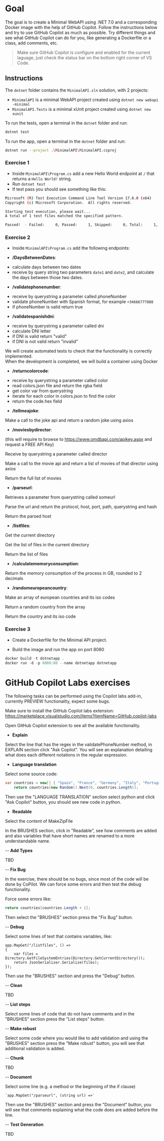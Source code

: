 # Goal

The goal is to create a Minimal WebAPI using .NET 7.0 and a corresponding Docker image with the help of GitHub Copilot.
Follow the instructions below and try to use GitHub Copilot as much as possible.
Try different things and see what GitHub Copilot can do for you, like generating a Dockerfile or a class, add comments, etc.

> Make sure GitHub Copilot is configure and enabled for the current laguage, just check the status bar on the bottom right corner of VS Code.

## Instructions

The `dotnet` folder contains the `MinimalAPI.sln` solution, with 2 projects:

- `MinimalAPI` is a minimal WebAPI project created using `dotnet new webapi -minimal`
- `MinimalAPI.Tests` is a minimal xUnit project created using `dotnet new xunit`

To run the tests, open a terminal in the `dotnet` folder and run:

``` bash
dotnet test
```

To run the app, open a terminal in the `dotnet` folder and run:

``` bash
dotnet run --project .\MinimalAPI\MinimalAPI.csproj
```

### Exercise 1

- Inside `MinimalAPI\Program.cs` add a new Hello World endpoint at `/` that returns a `Hello World!` string.
- Run `dotnet test`
- If test pass you should see something like this:

``` bash
Microsoft (R) Test Execution Command Line Tool Version 17.6.0 (x64)
Copyright (c) Microsoft Corporation.  All rights reserved.

Starting test execution, please wait...
A total of 1 test files matched the specified pattern.

Passed!  - Failed:     0, Passed:     1, Skipped:     0, Total:     1, Duration: < 1 ms - MinimalAPI.Tests.dll
```

### Exercise 2

- Inside `MinimalAPI\Program.cs` add the following endpoints:

- **/DaysBetweenDates**: 

* calculate days between two dates
* receive by query string two parameters `date1` and `date2`, and calculate the days between those two dates.

- **/validatephonenumber**: 

* receive by querystring a parameter called phoneNumber
* validate phoneNumber with Spanish format, for example `+34666777888`
* if phoneNumber is valid return true

- **/validatespanishdni**:

* receive by querystring a parameter called dni
* calculate DNI letter
* if DNI is valid return "valid"
* if DNI is not valid return "invalid"

We will create automated tests to check that the functionality is correctly implemented.  
When the development is completed, we will build a container using Docker

- **/returncolorcode**:

* receive by querystring a parameter called color
* read colors.json file and return the rgba field
* get color var from querystring
* iterate for each color in colors.json to find the color
* return the code.hex field

- **/tellmeajoke**:

Make a call to the joke api and return a random joke using axios
        
- **/moviesbydirector**:

(this will require to browse to https://www.omdbapi.com/apikey.aspx and request a FREE API Key)

Receive by querystring a parameter called director

Make a call to the movie api  and return a list of movies of that director using axios

Return the full list of movies

- **/parseurl**:

Retrieves a parameter from querystring called someurl

Parse the url and return the protocol, host, port, path, querystring and hash

Return the parsed host

- **/listfiles**:

Get the current directory

Get the list of files in the current directory

Return the list of files

- **/calculatememoryconsumption**:

Return the memory consumption of the process in GB, rounded to 2 decimals

- **/randomeuropeancountry**:

Make an array of european countries and its iso codes

Return a random country from the array

Return the country and its iso code

### Exercise 3

- Create a Dockerfile for the Minimal API project.

- Build the image and run the app on port 8080

``` powershell
docker build -t dotnetapp .
docker run -d -p 8080:80 --name dotnetapp dotnetapp
```

# GitHub Copilot Labs exercises

The following tasks can be performed using the Copilot labs add-in, currently PREVIEW functionality, expect some bugs.

Make sure to install the GitHub Copilot labs extension: https://marketplace.visualstudio.com/items?itemName=GitHub.copilot-labs

Open GitHub Copilot extension to see all the available functionality.

- **Explain**

Select the line that has the regex in the validatePhoneNumber method, in EXPLAIN section click "Ask Copilot". You will see an explanation detailing what does each different notations in the regular expression.

- **Language translation**

Select some source code:

``` csharp
var countries = new[] { "Spain", "France", "Germany", "Italy", "Portugal", "Sweden", "Norway", "Denmark", "Finland", "Iceland", "Ireland", "United Kingdom", "Greece", "Austria", "Belgium", "Bulgaria", "Croatia", "Cyprus", "Czech Republic", "Estonia", "Hungary", "Latvia", "Lithuania", "Luxembourg", "Malta", "Netherlands", "Poland", "Romania", "Slovakia", "Slovenia" };
    return countries[new Random().Next(0, countries.Length)];
```

Then use the "LANGUAGE TRANSLATION" section select python and click "Ask Copilot" button, you should see new code in python.

- **Readable**

Select the content of MakeZipFile

In the BRUSHES section, click in "Readable", see how comments are added and also variables that have short names are renamed to a more understandable name.


-- **Add Types**

TBD

-- **Fix Bug**

In the exercise, there should be no bugs, since most of the code will be done by CoPilot. We can force some errors and then test the debug functionality.

Force some errors like:

``` csharp	
return countries[countries.Length + 1];
```

Then select the "BRUSHES" section press the "Fix Bug" button.

-- **Debug**

Select some lines of text that contains variables, like:

``` chsarp
app.MapGet("/listfiles", () =>
{
    var files = Directory.GetFileSystemEntries(Directory.GetCurrentDirectory());
    return JsonSerializer.Serialize(files);
});
```

Then use the "BRUSHES" section and press the "Debug" button.

-- **Clean**

TBD

-- **List steps**

Select some lines of code that do not have comments and in the "BRUSHES" section press the "List steps" button.


-- **Make robust**

Select some code where you would like to add validation and using the "BRUSHES" section press the "Make robust" button, you will see that additional validation is added.

-- **Chunk**

TBD

-- **Document**

Select some line (e.g. a method or the beginning of the if clause)

    `app.MapGet("/parseurl", (string url) =>`

Then use the "BRUSHES" section and press the "Document" button, you will see that comments explaining what the code does are added before the line.

-- **Test Generation**

TBD
